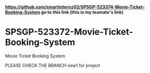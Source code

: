 #### https://github.com/smartinternz02/SPSGP-523374-Movie-Ticket-Booking-System go to this link (this is my teamate's link)
# SPSGP-523372-Movie-Ticket-Booking-System
Movie Ticket Booking System

PLEASE CHECK THE BRANCH new1 for project

